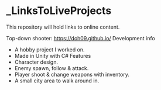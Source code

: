 # _LinksToLiveProjects
This repository will hold links to online content.

Top-down shooter: https://doh09.github.io/
Development info
  - A hobby project I worked on.
  - Made in Unity with C#
Features
  - Character design.
  - Enemy spawn, follow & attack.
  - Player shoot & change weapons with inventory.
  - A small city area to walk around in.
